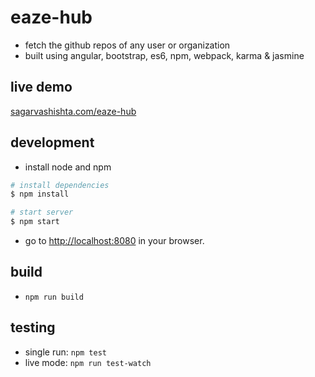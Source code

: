# eaze-hub

* fetch the github repos of any user or organization
* built using angular, bootstrap, es6, npm, webpack, karma & jasmine

## live demo

[sagarvashishta.com/eaze-hub](http://www.sagarvashishta.com/eaze-hub/)

## development

* install node and npm

```bash
# install dependencies
$ npm install

# start server
$ npm start
```

* go to [http://localhost:8080](http://localhost:8080) in your browser.

## build

* `npm run build`

## testing

* single run: `npm test`
* live mode: `npm run test-watch`
